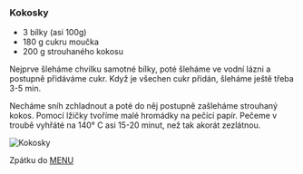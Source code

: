 ### Kokosky

- 3 bílky (asi 100g)
- 180 g cukru moučka
- 200 g strouhaného kokosu

Nejprve šleháme chvilku samotné bílky, poté šleháme ve vodní lázni a postupně přidáváme cukr. Když je všechen cukr přidán, šleháme ještě třeba 3-5 min. 

Necháme sníh zchladnout a poté do něj postupně zašleháme strouhaný kokos. Pomocí lžičky tvoříme malé hromádky na pečící papír. Pečeme v troubě vyhřáté na 140° C asi 15-20 minut, než tak akorát zezlátnou.

![Kokosky](../img/kokosky.JPG)

Zpátku do [MENU](../index)
